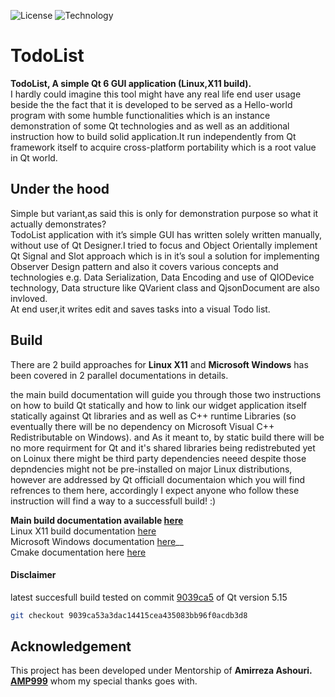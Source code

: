
![License](https://img.shields.io/badge/license-GPL-green)
![Technology](https://img.shields.io/badge/-Qt%20C%2B%2B%20GUI-bright)

# TodoList

__TodoList, A simple Qt 6 GUI application (Linux,X11 build).__  
I hardly could imagine this tool might have any real life end user usage beside the
the fact that it is developed to be served as a Hello-world program with some humble
functionalities which is an instance demonstration of some Qt technologies and as well
as an additional instruction how to build solid application.It run independently from Qt
framework itself to acquire cross-platform portability which is a root value in Qt world.
## Under the hood
Simple but variant,as said this is only for demonstration purpose so what it
actually demonstrates?  
TodoList application with it’s simple GUI has written solely written manually, without use of Qt
Designer.I tried to focus and Object Orientally implement Qt Signal and Slot approach
which is in it’s soul a solution for implementing Observer Design pattern and also it covers
various concepts and technologies e.g. Data Serialization, Data Encoding and use of
QIODevice technology, Data structure like QVarient class and QjsonDocument are also invloved.  
At end user,it writes edit and saves tasks into a visual Todo list.  
## Build  
There are 2 build approaches for __Linux X11__ and __Microsoft Windows__ has been covered in 2 parallel documentations in details.  

the main build documentation will guide you through those two instructions on how to build Qt statically and how to link our widget application itself statically against Qt libraries and as well as C++ runtime Libraries (so eventually there will be no dependency on Microsoft Visual C++ Redistributable on Windows).
and As it meant to, by static build there will be no more requirment for Qt and it's shared libraries being redistrebuted yet on Loinux there might be third party dependencies neeed despite those depndencies might not be pre-installed on major Linux distributions, however are addressed by Qt officiall 
documentaion which you will find refrences to them here, accordingly I expect anyone who follow these instruction will find a way to a successfull build! :)  


__Main build documentation available [here](https://github.com/babakhajizadeh/todoList/blob/documentation/docs/BUILd_DOC.md)__  
Linux X11 build documentation [here](https://github.com/babakhajizadeh/todoList/blob/documentation/docs/LINUX_DOC.md)  
Microsoft Windows documentation [here](https://github.com/babakhajizadeh/todoList/blob/documentation/docs/WIN_DOC.md)__  
Cmake documentation here [here](https://github.com/babakhajizadeh/todoList/blob/documentation/docs/CMAKE_DOC.md)  

#### Disclaimer
latest succesfull build tested on commit [9039ca5](https://github.com/qt/qt5/commit/9039ca53a3dac14415cea435083bb96f0acdb3d8) of Qt version 5.15 
```sh
git checkout 9039ca53a3dac14415cea435083bb96f0acdb3d8
```

## Acknowledgement
This project has been developed under Mentorship of __Amirreza Ashouri. [AMP999](https://github.com/AMP999)__ whom my special thanks goes with.


